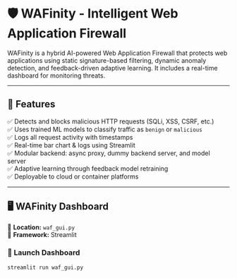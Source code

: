 # 🛡️ WAFinity - Intelligent Web Application Firewall

WAFinity is a hybrid AI-powered Web Application Firewall that protects web applications using static signature-based filtering, dynamic anomaly detection, and feedback-driven adaptive learning. It includes a real-time dashboard for monitoring threats.

---

## 🎯 Features

✅ Detects and blocks malicious HTTP requests (SQLi, XSS, CSRF, etc.)  
✅ Uses trained ML models to classify traffic as `benign` or `malicious`  
✅ Logs all request activity with timestamps  
✅ Real-time bar chart & logs using Streamlit  
✅ Modular backend: async proxy, dummy backend server, and model server  
✅ Adaptive learning through feedback model retraining  
✅ Deployable to cloud or container platforms

---

## 🖥️ WAFinity Dashboard

📍 **Location:** `waf_gui.py`  
📍 **Framework:** Streamlit

### 🚀 Launch Dashboard

```bash
streamlit run waf_gui.py
